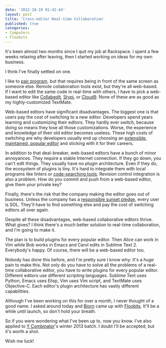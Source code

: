 ```yaml
---
date: '2012-10-19 01:42:44'
layout: post
title: 'Cross-editor Real-time Collaboration'
published: true
categories:
- Computers
- Floobits
---
```


It's been almost two months since I quit my job at Rackspace. I spent a few weeks relaxing after leaving, then I started working on ideas for my own business.

I think I've finally settled on one.

I like to [pair program](http://en.wikipedia.org/wiki/Pair_programming), but that requires being in front of the same screen as someone else. Remote collaboration tools exist, but they're all web-based. If I want to edit the same code in real-time with others, I have to pick a web-based editor like [Collabedit](http://collabedit.com/), [Stypi](https://www.stypi.com/), or [Cloud9](https://c9.io/). None of these are as good as my highly-customized TextMate.

Web-based editors have significant disadvantages. The biggest one is that users pay the cost of switching to a new editor. Developers spend years learning and customizing their editors. They hardly ever switch, because doing so means they lose all those customizations. Worse, the experience and knowledge of their old editor becomes useless. These high costs of switching are why developers usually end up choosing an [extensible, maintained, popular editor](http://www.gwern.net/Choosing%20Software) and sticking with it for their careers.

In addition to that deal-breaker, web-based editors have a bunch of minor annoyances. They require a stable Internet connection. If they go down, you can't edit things. They usually have no plugin architecture. Even if they do, the ecosystem of plugins is tiny. It's hard to integrate them with local programs like linters or [code-searching tools](https://github.com/ggreer/the_silver_searcher). Revision control integration is also a problem. How do you commit and push from a web-based editor, give them your private key?

Finally, there's the risk that the company making the editor goes out of business. Unless the company has a [responsible sunset pledge](/2012/09/19/a-responsible-product-sunset-pledge/), every user is SOL. They'll have to find something else and pay the cost of switching editors all over again. 

Despite all these disadvantages, web-based collaborative editors thrive. What gives? I think there's a much better solution to real-time collaboration, and I'm going to make it.

The plan is to build plugins for every popular editor. Then Alice can work in Vim while Bob works in Emacs and Carol edits in Sublime Text 2. Everybody's happy. Of course, there will be a web-based editor too.

Nobody has done this before, and I'm pretty sure I know why: It's a *huge* pain to make this. Not only do you have to solve all the problems of a real-time collaborative editor, you have to write plugins for every popular editor. Different editors use different scripting languages. Sublime Text uses Python, Emacs uses Elisp, Vim uses Vim script, and TextMate uses Objective-C. Each editor's plugin architecture has vastly different capabilities.

Although I've been working on this for over a month, I never thought of a good name. I asked around today and [Bjorn](http://bjorn.tipling.com/) came up with [Floobits](http://floobits.com/). It'll be a while until launch, so don't hold your breath.

So if you were wondering what I've been up to, now you know. I've also applied to [Y Combinator](http://ycombinator.com/)'s winter 2013 batch. I doubt I'll be accepted, but it's worth a shot.

Wish me luck!
